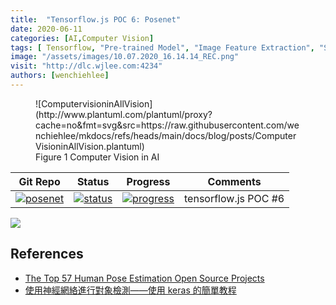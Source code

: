 ```yaml
---
title:  "Tensorflow.js POC 6: Posenet"
date: 2020-06-11
categories: [AI,Computer Vision]
tags: [ Tensorflow, "Pre-trained Model", "Image Feature Extraction", "Supervised Learning" ]
image: "/assets/images/10.07.2020_16.14.14_REC.png"
visit: "http://dlc.wjlee.com:4234"
authors: [wenchiehlee]
---
```


<figure markdown="span">
![ComputervisioninAllVision](http://www.plantuml.com/plantuml/proxy?cache=no&fmt=svg&src=https://raw.githubusercontent.com/wenchiehlee/mkdocs/refs/heads/main/docs/blog/posts/ComputerVisioninAllVision.plantuml)
  <figcaption>Figure 1 Computer Vision in AI</figcaption>
</figure>

| Git Repo                                                                                                                                         | Status                                                                                                                                                                | Progress                                                                                                                    | Comments                                                     |
|--------------------------------------------------------------------------------------------------------------------------------------------------|-----------------------------------------------------------------------------------------------------------------------------------------------------------------------|----------------------------------------------------------------------------------------------------------------------------------------|--------------------------------------------------------------|
| [![posenet](https://img.shields.io/badge/posenet-gray?logo=tensorflow)](https://git.barco.com/users/wjlee/repos/tfjs-models/browse/posenet) | [![status](https://tailab.wjlee.com:9443/deeplearningcomputing/tfjs-models/badges/master/pipeline.svg)](https://tailab.wjlee.com:9443/deeplearningcomputing/tfjs-models/pipelines) | [![progress](https://img.shields.io/badge/POC-red?logo=javascript)](http://dlc.wjlee.com/posenet/)|tensorflow.js POC #6|

[![](https://rebrand.ly/dlc_png_url)](https://rebrand.ly/dlc_uml_url)

## References

* [The Top 57 Human Pose Estimation Open Source Projects](https://awesomeopensource.com/projects/human-pose-estimation)
* [使用神經網絡進行對象檢測——使用 keras 的簡單教程](https://towardsdatascience.com/object-detection-with-neural-networks-a4e2c46b4491)

